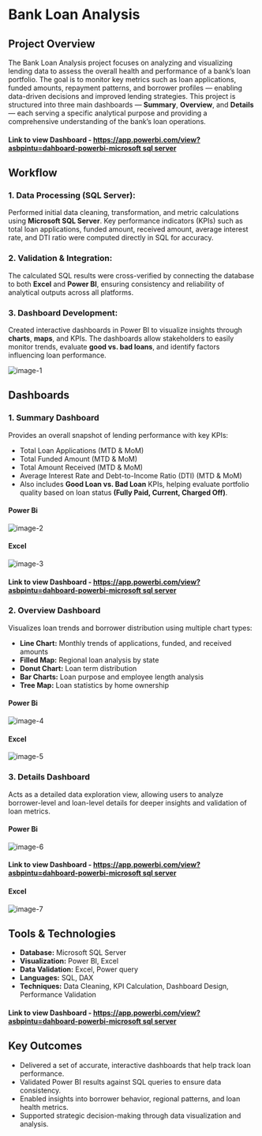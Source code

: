 # Bank Loan Analysis

## Project Overview

The Bank Loan Analysis project focuses on analyzing and visualizing lending data to assess the overall health and performance of a bank’s loan portfolio. The goal is to monitor key metrics such as loan applications, funded amounts, repayment patterns, and borrower profiles — enabling data-driven decisions and improved lending strategies.
This project is structured into three main dashboards — **Summary**, **Overview**, and **Details** — each serving a specific analytical purpose and providing a comprehensive understanding of the bank’s loan operations.

#### Link to view Dashboard - [https://app.powerbi.com/view?asbpintu=dahboard-powerbi-microsoft sql server](https://app.powerbi.com/view?r=eyJrIjoiNmNhOWU5ZDMtNTViMS00ZTE1LWFhMDctZjZmNmE2NzVlNTk1IiwidCI6IjNmNDkzZjcyLWZkNmYtNGJhNC04ZTUzLWQwNmYyNGM0Y2M5MyJ9&pageName=ReportSectionad941136b72c534286dd)

## Workflow

### 1.	Data Processing (SQL Server):
Performed initial data cleaning, transformation, and metric calculations using **Microsoft SQL Server**. Key performance indicators (KPIs) such as total loan applications, funded amount, received amount, average interest rate, and DTI ratio were computed directly in SQL for accuracy.
### 2.	Validation & Integration:
The calculated SQL results were cross-verified by connecting the database to both **Excel** and **Power BI**, ensuring consistency and reliability of analytical outputs across all platforms.
### 3.	Dashboard Development:
Created interactive dashboards in Power BI to visualize insights through **charts**, **maps**, and KPIs. The dashboards allow stakeholders to easily monitor trends, evaluate **good vs. bad loans**, and identify factors influencing loan performance.


![image-1](https://github.com/asbpintu/Bank-Loan-Analysis---Power-Bi-Excel-Dashboard-and-Tableau/blob/266959eca85a955f480eafbd483d4ffda0b1ff15/Images/workflow.png)


## Dashboards

### 1. Summary Dashboard
Provides an overall snapshot of lending performance with key KPIs:
  *   Total Loan Applications (MTD & MoM)
  *	  Total Funded Amount (MTD & MoM)
  *	  Total Amount Received (MTD & MoM)
  *	  Average Interest Rate and Debt-to-Income Ratio (DTI) (MTD & MoM)
  *   Also includes **Good Loan vs. Bad Loan** KPIs, helping evaluate portfolio quality based on loan status **(Fully Paid, Current, Charged Off)**.

#### **Power Bi**
![image-2](https://github.com/asbpintu/Bank-Loan-Analysis---Power-Bi-Excel-Dashboard-and-Tableau/blob/266959eca85a955f480eafbd483d4ffda0b1ff15/Images/Power%20Bi%20Summary.png)
#### **Excel**
![image-3](https://github.com/asbpintu/Bank-Loan-Analysis---Power-Bi-Excel-Dashboard-and-Tableau/blob/266959eca85a955f480eafbd483d4ffda0b1ff15/Images/Excel%20Summary.png)

#### Link to view Dashboard - [https://app.powerbi.com/view?asbpintu=dahboard-powerbi-microsoft sql server](https://app.powerbi.com/view?r=eyJrIjoiNmNhOWU5ZDMtNTViMS00ZTE1LWFhMDctZjZmNmE2NzVlNTk1IiwidCI6IjNmNDkzZjcyLWZkNmYtNGJhNC04ZTUzLWQwNmYyNGM0Y2M5MyJ9&pageName=ReportSectionad941136b72c534286dd)

### 2. Overview Dashboard
Visualizes loan trends and borrower distribution using multiple chart types:
  *	  **Line Chart:** Monthly trends of applications, funded, and received amounts
  *	  **Filled Map:** Regional loan analysis by state
  *	  **Donut Chart:** Loan term distribution
  *	  **Bar Charts:** Loan purpose and employee length analysis
  *	  **Tree Map:** Loan statistics by home ownership


#### **Power Bi**
![image-4](https://github.com/asbpintu/Bank-Loan-Analysis---Power-Bi-Excel-Dashboard-and-Tableau/blob/266959eca85a955f480eafbd483d4ffda0b1ff15/Images/Power%20Bi%20Overview.png)
#### **Excel**
![image-5](https://github.com/asbpintu/Bank-Loan-Analysis---Power-Bi-Excel-Dashboard-and-Tableau/blob/266959eca85a955f480eafbd483d4ffda0b1ff15/Images/Excel%20Overview.png)



### 3. Details Dashboard
Acts as a detailed data exploration view, allowing users to analyze borrower-level and loan-level details for deeper insights and validation of loan metrics.


#### **Power Bi**
![image-6](https://github.com/asbpintu/Bank-Loan-Analysis---Power-Bi-Excel-Dashboard-and-Tableau/blob/266959eca85a955f480eafbd483d4ffda0b1ff15/Images/Power%20Bi%20Details.png)

#### Link to view Dashboard - [https://app.powerbi.com/view?asbpintu=dahboard-powerbi-microsoft sql server](https://app.powerbi.com/view?r=eyJrIjoiNmNhOWU5ZDMtNTViMS00ZTE1LWFhMDctZjZmNmE2NzVlNTk1IiwidCI6IjNmNDkzZjcyLWZkNmYtNGJhNC04ZTUzLWQwNmYyNGM0Y2M5MyJ9&pageName=ReportSectionad941136b72c534286dd)

#### **Excel**
![image-7](https://github.com/asbpintu/Bank-Loan-Analysis---Power-Bi-Excel-Dashboard-and-Tableau/blob/266959eca85a955f480eafbd483d4ffda0b1ff15/Images/Excel%20Details.png)



## Tools & Technologies
  *	**Database:** Microsoft SQL Server
  *	**Visualization:** Power BI, Excel
  *	**Data Validation:** Excel, Power query
  *	**Languages:** SQL, DAX
  *	**Techniques:** Data Cleaning, KPI Calculation, Dashboard Design, Performance Validation

#### Link to view Dashboard - [https://app.powerbi.com/view?asbpintu=dahboard-powerbi-microsoft sql server](https://app.powerbi.com/view?r=eyJrIjoiNmNhOWU5ZDMtNTViMS00ZTE1LWFhMDctZjZmNmE2NzVlNTk1IiwidCI6IjNmNDkzZjcyLWZkNmYtNGJhNC04ZTUzLWQwNmYyNGM0Y2M5MyJ9&pageName=ReportSectionad941136b72c534286dd)

## Key Outcomes
*	Delivered a set of accurate, interactive dashboards that help track loan performance.
*	Validated Power BI results against SQL queries to ensure data consistency.
*	Enabled insights into borrower behavior, regional patterns, and loan health metrics.
*	Supported strategic decision-making through data visualization and analysis.
